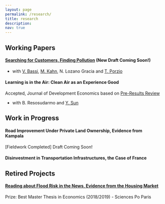 ```yaml
---
layout: page
permalink: /research/
title: research
description: 
nav: true
---
```




## Working Papers


#### [Searching for Customers, Finding Pollution](/assets/pdf/Pollution.pdf) (New Draft Coming Soon!)
- with [V. Bassi](http://www.vittoriobassi.com/), 
[M. Kahn](https://sites.google.com/site/mek1966/), 
N. Lozano Gracia and 
[T. Porzio](https://sites.google.com/view/tommaso-porzio/home)




#### Learning is in the Air: Clean Air as an Experience Good
Accepted, Journal of Development Economics based on [Pre-Results Review](https://afosterri.org/jdepreresults/wp-content/uploads/2024/08/resosudarmo-sorin-sun-learning-is-in-the-air-DEVEC-D-24-00423_R1-2be617642c32d437f96c0ad16c525fb3.pdf)
- with B. Resosudarmo and [Y. Sun](https://yixinsun.com/)




## Work in Progress


#### Road Improvement Under Private Land Ownership, Evidence from Kampala
[Fieldwork Completed] Draft Coming Soon!


#### Disinvestment in Transportation Infrastructures, the Case of France





## Retired Projects

#### [Reading about Flood Risk in the News, Evidence from the Housing Market](https://www.sciencespo.fr/ecole-doctorale/sites/sciencespo.fr.ecole-doctorale/files/MastersThesis_JeanneSorin.pdf)
Prize: Best Master Thesis in Economics (2018/2019) - Sciences Po Paris

